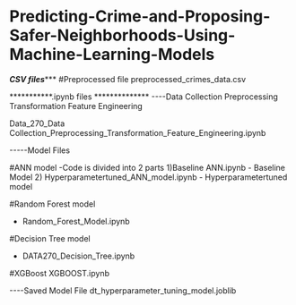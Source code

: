 # Predicting-Crime-and-Proposing-Safer-Neighborhoods-Using-Machine-Learning-Models

***********CSV files**************
#Preprocessed file
preprocessed_crimes_data.csv



***********.ipynb files **************
----Data Collection Preprocessing Transformation Feature Engineering

Data_270_Data Collection_Preprocessing_Transformation_Feature_Engineering.ipynb



-----Model Files

#ANN model
-Code is divided into 2 parts
1)Baseline ANN.ipynb - Baseline Model
2) Hyperparametertuned_ANN_model.ipynb - Hyperparametertuned model


#Random Forest model
- Random_Forest_Model.ipynb


#Decision Tree model
- DATA270_Decision_Tree.ipynb


#XGBoost
XGBOOST.ipynb



----Saved Model File
dt_hyperparameter_tuning_model.joblib
